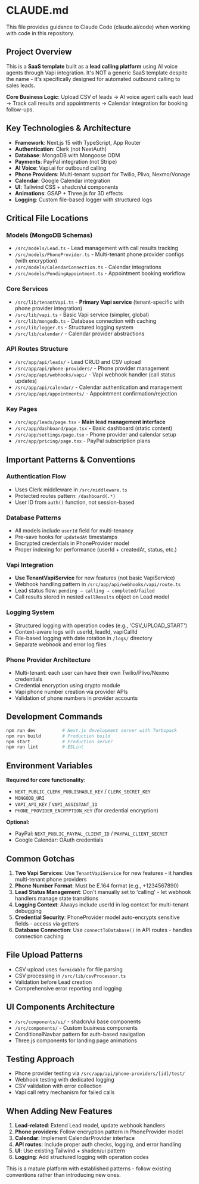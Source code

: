 # CLAUDE.md

This file provides guidance to Claude Code (claude.ai/code) when working with code in this repository.

## Project Overview

This is a **SaaS template** built as a **lead calling platform** using AI voice agents through Vapi integration. It's NOT a generic SaaS template despite the name - it's specifically designed for automated outbound calling to sales leads.

**Core Business Logic**: Upload CSV of leads → AI voice agent calls each lead → Track call results and appointments → Calendar integration for booking follow-ups.

## Key Technologies & Architecture

- **Framework**: Next.js 15 with TypeScript, App Router
- **Authentication**: Clerk (not NextAuth)
- **Database**: MongoDB with Mongoose ODM
- **Payments**: PayPal integration (not Stripe)
- **AI Voice**: Vapi.ai for outbound calling
- **Phone Providers**: Multi-tenant support for Twilio, Plivo, Nexmo/Vonage
- **Calendar**: Google Calendar integration
- **UI**: Tailwind CSS + shadcn/ui components
- **Animations**: GSAP + Three.js for 3D effects
- **Logging**: Custom file-based logger with structured logs

## Critical File Locations

### Models (MongoDB Schemas)
- `/src/models/Lead.ts` - Lead management with call results tracking
- `/src/models/PhoneProvider.ts` - Multi-tenant phone provider configs (with encryption)
- `/src/models/CalendarConnection.ts` - Calendar integrations
- `/src/models/PendingAppointment.ts` - Appointment booking workflow

### Core Services
- `/src/lib/tenantVapi.ts` - **Primary Vapi service** (tenant-specific with phone provider integration)
- `/src/lib/vapi.ts` - Basic Vapi service (simpler, global)
- `/src/lib/mongodb.ts` - Database connection with caching
- `/src/lib/logger.ts` - Structured logging system
- `/src/lib/calendar/` - Calendar provider abstractions

### API Routes Structure
- `/src/app/api/leads/` - Lead CRUD and CSV upload
- `/src/app/api/phone-providers/` - Phone provider management
- `/src/app/api/webhooks/vapi/` - Vapi webhook handler (call status updates)
- `/src/app/api/calendar/` - Calendar authentication and management
- `/src/app/api/appointments/` - Appointment confirmation/rejection

### Key Pages
- `/src/app/leads/page.tsx` - **Main lead management interface**
- `/src/app/dashboard/page.tsx` - Basic dashboard (static content)
- `/src/app/settings/page.tsx` - Phone provider and calendar setup
- `/src/app/pricing/page.tsx` - PayPal subscription plans

## Important Patterns & Conventions

### Authentication Flow
- Uses Clerk middleware in `/src/middleware.ts`
- Protected routes pattern: `/dashboard(.*)` 
- User ID from `auth()` function, not session-based

### Database Patterns
- All models include `userId` field for multi-tenancy
- Pre-save hooks for `updatedAt` timestamps
- Encrypted credentials in PhoneProvider model
- Proper indexing for performance (userId + createdAt, status, etc.)

### Vapi Integration
- **Use TenantVapiService** for new features (not basic VapiService)
- Webhook handling pattern in `/src/app/api/webhooks/vapi/route.ts`
- Lead status flow: `pending → calling → completed/failed`
- Call results stored in nested `callResults` object on Lead model

### Logging System
- Structured logging with operation codes (e.g., 'CSV_UPLOAD_START')
- Context-aware logs with userId, leadId, vapiCallId
- File-based logging with date rotation in `/logs/` directory
- Separate webhook and error log files

### Phone Provider Architecture
- Multi-tenant: each user can have their own Twilio/Plivo/Nexmo credentials
- Credential encryption using crypto module
- Vapi phone number creation via provider APIs
- Validation of phone numbers in provider accounts

## Development Commands

```bash
npm run dev          # Next.js development server with Turbopack
npm run build        # Production build
npm start            # Production server
npm run lint         # ESLint
```

## Environment Variables

**Required for core functionality:**
- `NEXT_PUBLIC_CLERK_PUBLISHABLE_KEY` / `CLERK_SECRET_KEY`
- `MONGODB_URI`
- `VAPI_API_KEY` / `VAPI_ASSISTANT_ID`
- `PHONE_PROVIDER_ENCRYPTION_KEY` (for credential encryption)

**Optional:**
- PayPal: `NEXT_PUBLIC_PAYPAL_CLIENT_ID` / `PAYPAL_CLIENT_SECRET`
- Google Calendar: OAuth credentials

## Common Gotchas

1. **Two Vapi Services**: Use `TenantVapiService` for new features - it handles multi-tenant phone providers
2. **Phone Number Format**: Must be E.164 format (e.g., +1234567890)
3. **Lead Status Management**: Don't manually set to 'calling' - let webhook handlers manage state transitions
4. **Logging Context**: Always include userId in log context for multi-tenant debugging
5. **Credential Security**: PhoneProvider model auto-encrypts sensitive fields - access via getters
6. **Database Connection**: Use `connectToDatabase()` in API routes - handles connection caching

## File Upload Patterns

- CSV upload uses `formidable` for file parsing
- CSV processing in `/src/lib/csvProcessor.ts`
- Validation before Lead creation
- Comprehensive error reporting and logging

## UI Components Architecture

- `/src/components/ui/` - shadcn/ui base components
- `/src/components/` - Custom business components
- ConditionalNavbar pattern for auth-based navigation
- Three.js components for landing page animations

## Testing Approach

- Phone provider testing via `/src/app/api/phone-providers/[id]/test/`
- Webhook testing with dedicated logging
- CSV validation with error collection
- Vapi call retry mechanism for failed calls

## When Adding New Features

1. **Lead-related**: Extend Lead model, update webhook handlers
2. **Phone providers**: Follow encryption pattern in PhoneProvider model
3. **Calendar**: Implement CalendarProvider interface
4. **API routes**: Include proper auth checks, logging, and error handling
5. **UI**: Use existing Tailwind + shadcn/ui pattern
6. **Logging**: Add structured logging with operation codes

This is a mature platform with established patterns - follow existing conventions rather than introducing new ones.